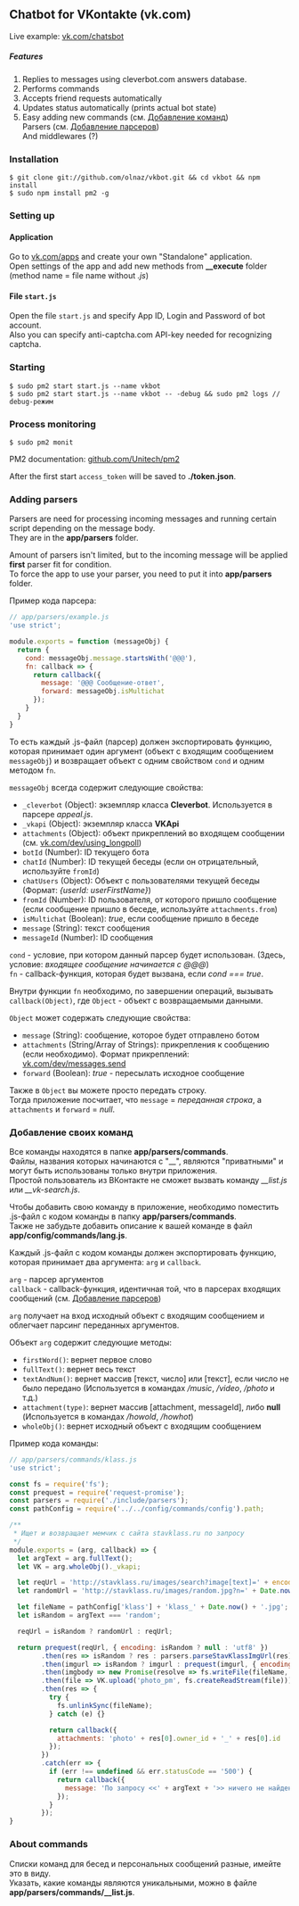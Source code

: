 ## Chatbot for VKontakte (vk.com)

Live example: [vk.com/chatsbot](http://vk.com/chatsbot)

##### Features
1. Replies to messages using cleverbot.com answers database.
2. Performs commands
3. Accepts friend requests automatically
4. Updates status automatically (prints actual bot state)
5. Easy adding new commands (см. [Добавление команд](#Добавление-своих-команд))  
   Parsers (см. [Добавление парсеров](#Добавление-своих-парсеров))  
   And middlewares (?)

### Installation
    $ git clone git://github.com/olnaz/vkbot.git && cd vkbot && npm install
    $ sudo npm install pm2 -g

### Setting up

#### Application
Go to [vk.com/apps](http://vk.com/apps) and create your own "Standalone" application.  
Open settings of the app and add new methods from **__execute** folder (method name = file name without _.js_)

#### File `start.js`
Open the file `start.js` and specify App ID, Login and Password of bot account.  
Also you can specify anti-captcha.com API-key needed for recognizing captcha.

### Starting
    $ sudo pm2 start start.js --name vkbot
    $ sudo pm2 start start.js --name vkbot -- -debug && sudo pm2 logs // debug-режим

### Process monitoring
    $ sudo pm2 monit

PM2 documentation: [github.com/Unitech/pm2](https://github.com/Unitech/pm2)
    
After the first start `access_token` will be saved to **./token.json**.


### Adding parsers
Parsers are need for processing incoming messages and running certain script depending on the message body.  
They are in the **app/parsers** folder.

Amount of parsers isn't limited, but to the incoming message will be applied **first** parser fit for condition.  
To force the app to use your parser, you need to put it into **app/parsers** folder.

Пример кода парсера:
```javascript
// app/parsers/example.js
'use strict';

module.exports = function (messageObj) {
  return {
    cond: messageObj.message.startsWith('@@@'), 
    fn: callback => {
      return callback({
        message: '@@@ Сообщение-ответ', 
        forward: messageObj.isMultichat
      });
    }
  }
}
```

То есть каждый .js-файл (парсер) должен экспортировать функцию, которая принимает один аргумент (объект с входящим сообщением `messageObj`) и возвращает объект с одним свойством `cond` и одним методом `fn`.

`messageObj` всегда содержит следующие свойства:
* `_cleverbot` (Object): экземпляр класса __Cleverbot__. Используется в парсере _appeal.js_.
* `_vkapi` (Object): экземпляр класса __VKApi__
* `attachments` (Object): объект прикреплений во входящем сообщении (см. [vk.com/dev/using_longpoll](http://vk.com/dev/using_longpoll))
* `botId` (Number): ID текущего бота
* `chatId` (Number): ID текущей беседы (если он отрицательный, используйте `fromId`)
* `chatUsers` (Object): Объект с пользователями текущей беседы (Формат: _{userId: userFirstName}_)
* `fromId` (Number): ID пользователя, от которого пришло сообщение (если сообщение пришло в беседе, используйте `attachments.from`)
* `isMultichat` (Boolean): _true_, если сообщение пришло в беседе
* `message` (String): текст сообщения
* `messageId` (Number): ID сообщения

`cond` - условие, при котором данный парсер будет использован. (Здесь, условие: _входящее сообщение начинается с @@@_)  
`fn` - callback-функция, которая будет вызвана, если _cond === true_.

Внутри функции `fn` необходимо, по завершении операций, вызывать `callback(Object)`, где `Object` - объект с возвращаемыми данными. 

`Object` может содержать следующие свойства:
* `message` (String): сообщение, которое будет отправлено ботом
* `attachments` (String/Array of Strings): прикрепления к сообщению (если необходимо). Формат прикреплений: [vk.com/dev/messages.send](https://vk.com/dev/messages.send)
* `forward` (Boolean): _true_ - пересылать исходное сообщение

Также в `Object` вы можете просто передать строку.  
Тогда приложение посчитает, что `message` = _переданная строка_, а `attachments` и `forward` = _null_.


### Добавление своих команд
Все команды находятся в папке **app/parsers/commands**.  
Файлы, названия которых начинаются с "__", являются "приватными" и могут быть использованы только внутри приложения.  
Простой пользователь из ВКонтакте не сможет вызвать команду *__list.js* или *__vk-search.js*.

Чтобы добавить свою команду в приложение, необходимо поместить .js-файл с кодом команды в папку **app/parsers/commands**.  
Также не забудьте добавить описание к вашей команде в файл **app/config/commands/lang.js**.

Каждый .js-файл с кодом команды должен экспортировать функцию, которая принимает два аргумента: `arg` и `callback`.  

`arg` - парсер аргументов  
`callback` - callback-функция, идентичная той, что в парсерах входящих сообщений (см. [Добавление парсеров](#Добавление-своих-парсеров))

`arg` получает на вход исходный объект с входящим сообщением и облегчает парсинг переданных аргументов. 

Объект `arg` содержит следующие методы:
* `firstWord()`: вернет первое слово
* `fullText()`: вернет весь текст
* `textAndNum()`: вернет массив [текст, число] или [текст], если число не было передано (Используется в командах _/music_, _/video_, _/photo_ и т.д.)
* `attachment(type)`: вернет массив [attachment, messageId], либо **null** (Используется в командах _/howold_, _/howhot_)
* `wholeObj()`: вернет исходный объект с входящим сообщением

Пример кода команды:
```javascript
// app/parsers/commands/klass.js
'use strict';

const fs = require('fs');
const prequest = require('request-promise');
const parsers = require('./include/parsers');
const pathConfig = require('../../config/commands/config').path;

/**
 * Ищет и возвращает мемчик с сайта stavklass.ru по запросу
 */
module.exports = (arg, callback) => {
  let argText = arg.fullText();
  let VK = arg.wholeObj()._vkapi;

  let reqUrl = 'http://stavklass.ru/images/search?image[text]=' + encodeURIComponent(argText);
  let randomUrl = 'http://stavklass.ru/images/random.jpg?n=' + Date.now();

  let fileName = pathConfig['klass'] + 'klass_' + Date.now() + '.jpg';
  let isRandom = argText === 'random';

  reqUrl = isRandom ? randomUrl : reqUrl;

  return prequest(reqUrl, { encoding: isRandom ? null : 'utf8' })
        .then(res => isRandom ? res : parsers.parseStavKlassImgUrl(res))
        .then(imgurl => isRandom ? imgurl : prequest(imgurl, { encoding: null }))
        .then(imgbody => new Promise(resolve => fs.writeFile(fileName, imgbody, () => resolve(fileName))))
        .then(file => VK.upload('photo_pm', fs.createReadStream(file)))
        .then(res => {
          try {
            fs.unlinkSync(fileName);
          } catch (e) {}

          return callback({
            attachments: 'photo' + res[0].owner_id + '_' + res[0].id
          });
        })
        .catch(err => {
          if (err !== undefined && err.statusCode == '500') {
            return callback({
              message: 'По запросу <<' + argText + '>> ничего не найдено.'
            });
          }
        });
}
```


### About commands
Списки команд для бесед и персональных сообщений разные, имейте это в виду.  
Указать, какие команды являются уникальными, можно в файле **app/parsers/commands/__list.js**.
